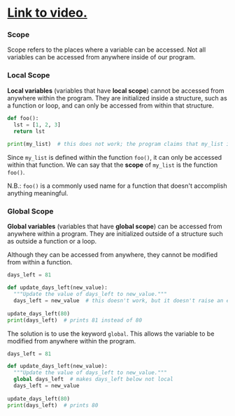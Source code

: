 # [Link to video.](https://www.youtube.com/watch?v=AuftMb-SybU&list=PLVD25niNi0BkyCc47RgZHKnmIh6nsupN7)

### Scope

Scope refers to the places where a variable can be accessed. Not all variables can be accessed from anywhere inside of our program.

### Local Scope

**Local variables** (variables that have **local scope**) cannot be accessed from anywhere within the program. They are initialized inside a structure, such as a function or loop, and can only be accessed from within that structure. 

```python
def foo():
  lst = [1, 2, 3]
  return lst
  
print(my_list)  # this does not work; the program claims that my_list is not defined
```

Since `my_list` is defined within the function `foo()`, it can only be accessed within that function. We can say that the **scope** of `my_list` is the function `foo()`. 

N.B.: `foo()` is a commonly used name for a function that doesn't accomplish anything meaningful.


### Global Scope

**Global variables** (variables that have **global scope**) can be accessed from anywhere within a program. They are initialized outside of a structure such as outside a function or a loop.

Although they can be accessed from anywhere, they cannot be modified from within a function.

```python
days_left = 81

def update_days_left(new_value):
  """Update the value of days_left to new_value."""
  days_left = new_value  # this doesn't work, but it doesn't raise an error
  
update_days_left(80)
print(days_left)  # prints 81 instead of 80
```

The solution is to use the keyword `global`. This allows the variable to be modified from anywhere within the program.

```python
days_left = 81

def update_days_left(new_value):
  """Update the value of days_left to new_value."""
  global days_left  # makes days_left below not local
  days_left = new_value
  
update_days_left(80)
print(days_left)  # prints 80
```
